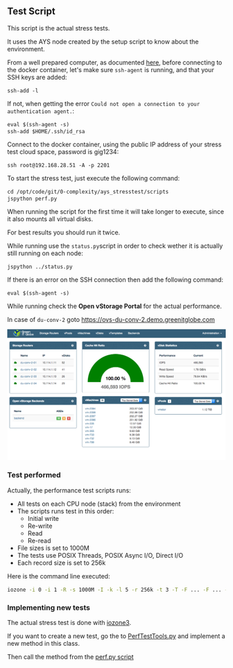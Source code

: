 ## Test Script

This script is the actual stress tests.

It uses the AYS node created by the setup script to know about the environment.

From a well prepared computer, as documented [here](../../Sysadmin/preparing_for_indirect_access.md), before connecting to the docker container, let's make sure `ssh-agent` is running, and that your SSH keys are added:
```
ssh-add -l
```

If not, when getting the error `Could not open a connection to your authentication agent.`:
```
eval $(ssh-agent -s)
ssh-add $HOME/.ssh/id_rsa
```

Connect to the docker container, using the public IP address of your stress test cloud space, password is gig1234:
```
ssh root@192.168.28.51 -A -p 2201
```

To start the stress test, just execute the following command:   
```
cd /opt/code/git/0-complexity/ays_stresstest/scripts
jspython perf.py
```

When running the script for the first time it will take longer to execute, since it also mounts all virtual disks.

For best results you should run it twice.

While running use the `status.py`script in order to check wether it is actually still running on each node:
```
jspython ../status.py
```

If there is an error on the SSH connection then add the following command:
````
eval $(ssh-agent -s)
````

While running check the **Open vStorage Portal** for the actual performance.

In case of `du-conv-2` goto https://ovs-du-conv-2.demo.greenitglobe.com

![](Performance.png)


### Test performed

Actually, the performance test scripts runs:
- All tests on each CPU node (stack) from the environment
- The scripts runs test in this order:
  - Initial write
  - Re-write
  - Read
  - Re-read
- File sizes is set to 1000M
- The tests use POSIX Threads, POSIX Async I/O, Direct I/O
- Each record size is set to 256k

Here is the command line executed:
```bash
iozone -i 0 -i 1 -R -s 1000M -I -k -l 5 -r 256k -t 3 -T -F ... -F ... -F ... -F ...
```

### Implementing new tests

The actual stress test is done with [iozone3](http://www.iozone.org/).  

If you want to create a new test, go the to [PerfTestTools.py]( https://github.com/jumpscale7/jumpscale_core7/blob/master/lib/JumpScale/lib/perftesttools/PerfTestTools.py) and implement a new method in this class.

Then call the method from the [perf.py script](https://git.aydo.com/0-complexity/ays_stresstest/blob/master/scripts/perf.py)